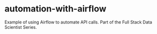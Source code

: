 # automation-with-airflow
Example of using Airflow to automate API calls. Part of the Full Stack Data Scientist Series. 
